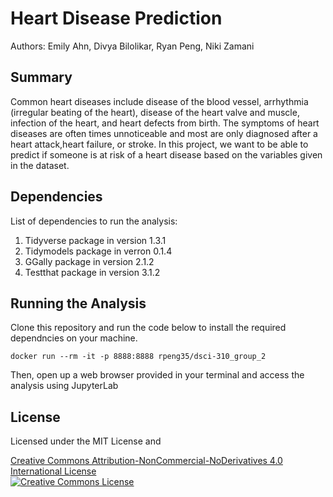 # Heart Disease Prediction
Authors: Emily Ahn, Divya Bilolikar, Ryan Peng, Niki Zamani

## Summary
Common heart diseases include disease of the blood vessel, arrhythmia (irregular beating of the heart), disease of the heart valve and muscle, infection of the heart, and heart defects from birth. The symptoms of heart diseases are often times unnoticeable and most are only diagnosed after a heart attack,heart failure, or stroke. In this project, we want to be able to predict if someone is at risk of a heart disease based on the variables given in the dataset.

## Dependencies
List of dependencies to run the analysis:
1. Tidyverse package in version 1.3.1
2. Tidymodels package in verron 0.1.4 
3. GGally package in version 2.1.2 
4. Testthat package in version 3.1.2

## Running the Analysis
Clone this repository and run the code below to install the required dependncies on your machine.

```
docker run --rm -it -p 8888:8888 rpeng35/dsci-310_group_2
```

Then, open up a web browser provided in your terminal and access the analysis using JupyterLab

## License
Licensed under the MIT License and 

<a rel="license" href="http://creativecommons.org/licenses/by-nc-nd/4.0/">Creative Commons Attribution-NonCommercial-NoDerivatives 4.0 International License</a><br />
<a rel="license" href="http://creativecommons.org/licenses/by-nc-nd/4.0/"><img alt="Creative Commons License" style="border-width:1" src="https://i.creativecommons.org/l/by-nc-nd/4.0/88x31.png" /></a><br />
